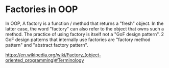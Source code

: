Factories in OOP
=================

In OOP, A factory is a function / method that returns a "fresh" object. In the latter case, the word "factory" can also refer to the object that owns such a method. The practice of using factory is itself not a "GoF design pattern". 2 GoF design patterns that internally use factories are "factory method pattern" and "abstract factory pattern".

https://en.wikipedia.org/wiki/Factory_(object-oriented_programming)#Terminology

